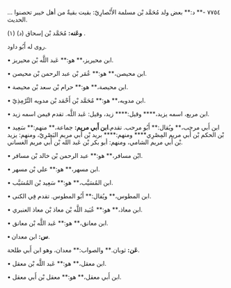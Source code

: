 ٧٧٥٤ -** د:** بعض ولد مُحَمَّد بْن مسلمة الأَنْصارِيّ: بقيت بقيةٌ من أهل خيبر تحصنوا ... الحديث.

**وعَنه:** مُحَمَّد بْن إسحاق (د) (١) .

روى له أَبُو داود.

• ابن محيريز،** هو:** عَبد اللَّه بْن محيريز.

• ابن محيصن،** هو:** عُمَر بْن عبد الرحمن بْن محيصن.

• ابن محيصة،** هو:** حرام بْن سعد بْن محيصة.

• ابن مدويه،** هو:** مُحَمَّد بْن أَحْمَد بْن مدويه التِّرْمِذِيّ.

• ابن مربع، اسمه يزيد،**** وقيل:**** زيد، وقيل: عَبد اللَّه. تقدم فيمن اسمه زيد.

• ابن أَبي مرحب،** ويُقال:** أَبُو مرحب. تقدم.**ابن أَبي مريم:** جماعة،** منهم:** سَعِيد بْن الحكم بْن أَبي مريم المِصْرِي**** ومنهم:**** بريد بْن أَبي مريم البَصْرِيّ، ومنهم: يزيد بْن أَبي مريم الشامي، ومنهم: أبو بكر بْن عَبد الله بْن أَبي مريم الغساني.

• ابْن مسافر،** هو:** عبد الرحمن بْن خالد بْن مسافر.

• ابن مسهر،** هو:** علي بْن مسهر.

• ابن المُسَيَّب،** هو:** سَعِيد بْن المُسَيَّب.

• ابن المطوس،** ويُقال:** أَبُو المطوس. تقدم فِي الكنى.

• ابن معاذ،** هو:** عُبَيد اللَّه بْن معاذ بْن معاذ العنبري.

• ابن معانق،** هو:** عَبد اللَّه بْن معانق.

**• س:** ابن معدان.

**عَن:** ثوبان.** والصواب:** معدان، وهو ابن أَبي طلحة.

• ابن معقل،** هو:** عَبد اللَّه بْن معقل.

• ابن أَبي معقل،** هو:** معقل بْن أَبي معقل.